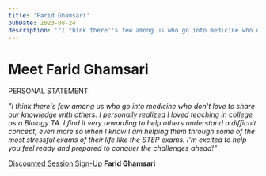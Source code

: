 ```yaml
---
title: 'Farid Ghamsari'
pubDate: 2023-08-24
description: '"I think there''s few among us who go into medicine who don''t love to share our knowledge with others. I personally realized I loved teaching in college as.'
---
```


# Meet Farid Ghamsari

PERSONAL STATEMENT

_"I think there's few among us who go into medicine who don't love to share our knowledge with others. I personally realized I loved teaching in college as a Biology TA. I find it very rewarding to help others understand a difficult concept, even more so when I know I am helping them through some of the most stressful exams of their life like the STEP exams. I'm excited to help you feel ready and prepared to conquer the challenges ahead!"_

[Discounted Session Sign-Up](/purchase-discounted-session/)
**Farid Ghamsari**
